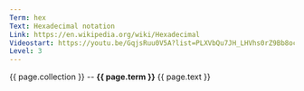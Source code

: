 ```yaml
---
Term: hex
Text: Hexadecimal notation
Link: https://en.wikipedia.org/wiki/Hexadecimal
Videostart: https://youtu.be/GqjsRuu0V5A?list=PLXVbQu7JH_LHVhs0rZ9Bb8ocyKlPljkaG&t=23m59s
Level: 3
---
```


{{ page.collection }} -- **{{ page.term }}**
   {{ page.text }} 
